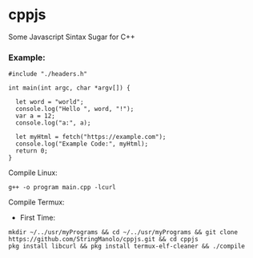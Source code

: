 # cppjs
Some Javascript Sintax Sugar for C++

### Example:
```
#include "./headers.h"

int main(int argc, char *argv[]) {

  let word = "world";
  console.log("Hello ", word, "!");
  var a = 12;
  console.log("a:", a);

  let myHtml = fetch("https://example.com");
  console.log("Example Code:", myHtml);
  return 0;
}
```
  
Compile Linux:  
```
g++ -o program main.cpp -lcurl
```
  
Compile Termux:  
+ First Time:
```
mkdir ~/../usr/myPrograms && cd ~/../usr/myPrograms && git clone https://github.com/StringManolo/cppjs.git && cd cppjs
pkg install libcurl && pkg install termux-elf-cleaner && ./compile
```


